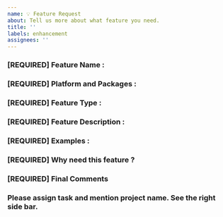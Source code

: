 ```yaml
---
name: 💡 Feature Request
about: Tell us more about what feature you need. 
title: ''
labels: enhancement
assignees: ''
---
```


<!-- DO NOT DELETE 
validate_template=true
template_path=.github/ISSUE_TEMPLATE/feature.md
-->


### [REQUIRED] Feature Name : 


### [REQUIRED] Platform and Packages : 
<!-- Windows, Mac OS, Linux. Packages : Node, Express etc. -->


### [REQUIRED] Feature Type : 
<!-- Backend ?, Frontend ? -->



### [REQUIRED] Feature Description : 
<!-- Describe the feature you need. -->


### [REQUIRED] Examples : 
<!-- Link to websites. -->



### [REQUIRED] Why need this feature ? 
<!-- User Requirement, Business need, developer need.-->




### [REQUIRED] Final Comments
<!-- -->

### Please assign task and mention project name. See the right side bar.
